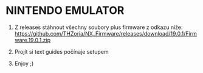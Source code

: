 # NINTENDO EMULATOR

1. Z releases stáhnout všechny soubory plus firmware z odkazu níže:
   https://github.com/THZoria/NX_Firmware/releases/download/19.0.1/Firmware.19.0.1.zip

3. Projít si text guides počínaje setupem

4. Enjoy ;)

